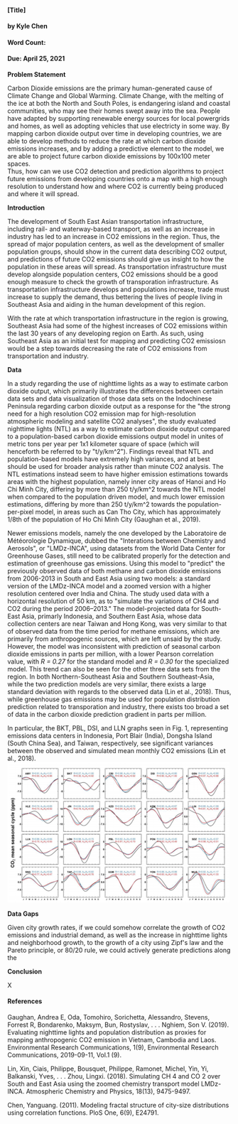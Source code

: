 #### [Title]
#### by Kyle Chen
#### Word Count:   
#### Due: April 25, 2021  
  
  
**Problem Statement**  
  
  Carbon Dioxide emissions are the primary human-generated cause of Climate Change and Global Warming. Climate Change, with the melting of the ice at both the North and South Poles, is endangering island and coastal communities, who may see their homes swept away into the sea. People have adapted by supporting renewable energy sources for local powergrids and homes, as well as adopting vehicles that use electricty in some way. By mapping carbon dioxide output over time in developing countries, we are able to develop methods to reduce the rate at which carbon dioxide emissions increases, and by adding a predictive element to the model, we are able to project future carbon dioxide emissions by 100x100 meter spaces.  
  Thus, how can we use CO2 detection and prediction algorithms to project future emissions from developing countries onto a map with a high enough resolution to understand how and where CO2 is currently being produced and where it will spread.
  
**Introduction**  
  
  The development of South East Asian transportation infrastructure, including rail- and waterway-based transport, as well as an increase in industry has led to an increase in CO2 emissions in the region. Thus, the spread of major population centers, as well as the development of smaller population groups, should show in the current data describing CO2 output, and predictions of future CO2 emissions should give us insight to how the population in these areas will spread. As transportation infrastructure must develop alongside population centers, CO2 emissions should be a good enough measure to check the growth of transporation infrastructure. As transportation infrastructure develops and populations increase, trade must increase to supply the demand, thus bettering the lives of people living in Southeast Asia and aiding in the human development of this region.  
  
  With the rate at which transportation infrastructure in the region is growing, Southeast Asia had some of the highest increases of CO2 emissions within the last 30 years of any developing region on Earth. As such, using Southeast Asia as an initial test for mapping and predicting CO2 emissiosn would be a step towards decreasing the rate of CO2 emissions from transportation and industry.
  
**Data**  
  
  In a study regarding the use of nighttime lights as a way to estimate carbon dioxide output, which primarily illustrates the differences between certain data sets and data visualization of those data sets on the Indochinese Peninsula regarding carbon dioxide output as a response for the "the strong need for a high resolution CO2 emission map for high-resolution atmospheric modeling and satellite CO2 analyses", the study evaluated nighttime lights (NTL) as a way to estimate carbon dioxide output compared to a population-based carbon dioxide emissions output model in unites of metric tons per year per 1x1 kilometer square of space (which will henceforth be referred to by "t/y/km^2"). Findings reveal that NTL and population-based models have extremely high variances, and at best should be used for broader analysis rather than minute CO2 analysis. The NTL estimations instead seem to have higher emission estimations towards areas with the highest population, namely inner city areas of Hanoi and Ho Chi Minh City, differing by more than 250 t/y/km^2 towards the NTL model when compared to the population driven model, and much lower emission estimations, differing by more than 250 t/y/km^2 towards the population-per-pixel model, in areas such as Can Tho City, which has approximately 1/8th of the population of Ho Chi Minh City (Gaughan et al., 2019).

  Newer emissions models, namely the one developed by the Laboratoire de Météorologie Dynamique, dubbed the "Interations between Chemistry and Aerosols", or "LMDz-INCA", using datasets from the World Data Center for Greenhouse Gases, still need to be calibrated properly for the detection and estimation of greenhouse gas emissions. Using this model to "predict" the previously observed data of both methane and carbon dioxide emissions from 2006-2013 in South and East Asia using two models: a standard version of the LMDz-INCA model and a zoomed version with a higher resolution centered over India and China. The study used data with a horizontal resolution of 50 km, as to "simulate the variations of CH4 and CO2 during the period 2006–2013." The model-projected data for South-East Asia, primarly Indonesia, and Southern East Asia, whose data collection centers are near Taiwan and Hong Kong, was very similar to that of observed data from the time period for methane emissions, which are primarily from anthropogenic sources, which are left unsaid by the study. However, the model was inconsistent with prediction of seasonal carbon dioxide emissions in parts per million, with a lower Pearson correlation value, with *R = 0.27* for the standard model and *R = 0.30* for the specialized model. This trend can also be seen for the other three data sets from the region. In both Northern-Southeast Asia and Southern Southeast-Asia, while the two prediction models are very similar, there exists a large standard deviation with regards to the observed data (Lin et al., 2018). Thus, while greenhouse gas emissions may be used for population distribution prediction related to transporation and industry, there exists too broad a set of data in the carbon dioxide prediction gradient in parts per million.

  In particular, the BKT, PBL, DSI, and LLN graphs seen in Fig. 1, representing emissions data centers in Indonesia, Port Blair (India), Dongsha Island (South China Sea), and Taiwan, respectively, see significant variances between the observed and simulated mean monthly CO2 emissions (Lin et al., 2018).
  <img title="Figure 1: Observed (black) v.s. Simulated Mean Seasonal CO2 Emissions Cycles for 39-layer models (Standard Prediction Model: Blue, China-India Prediction Model: Red) (Lin et al., 2018)" src="MeanCO2EmissionsSeasonal.PNG" width="500">  
  
**Data Gaps**
  
  Given city growth rates, if we could somehow correlate the growth of CO2 emissions and industrial demand, as well as the increase in nighttime lights and neighborhood growth, to the growth of a city using Zipf's law and the Pareto principle, or 80/20 rule, we could actively generate predictions along the 

  
**Conclusion**  
  
  X
  

#### References  
  
Gaughan, Andrea E, Oda, Tomohiro, Sorichetta, Alessandro, Stevens, Forrest R, Bondarenko, Maksym, Bun, Rostyslav, . . . Nghiem, Son V. (2019). Evaluating nighttime lights and population distribution as proxies for mapping anthropogenic CO2 emission in Vietnam, Cambodia and Laos. Environmental Research Communications, 1(9), Environmental Research Communications, 2019-09-11, Vol.1 (9).  
  
Lin, Xin, Ciais, Philippe, Bousquet, Philippe, Ramonet, Michel, Yin, Yi, Balkanski, Yves, . . . Zhou, Lingxi. (2018). Simulating CH 4 and CO 2 over South and East Asia using the zoomed chemistry transport model LMDz-INCA. Atmospheric Chemistry and Physics, 18(13), 9475-9497.

Chen, Yanguang. (2011). Modeling fractal structure of city-size distributions using correlation functions. PloS One, 6(9), E24791.
